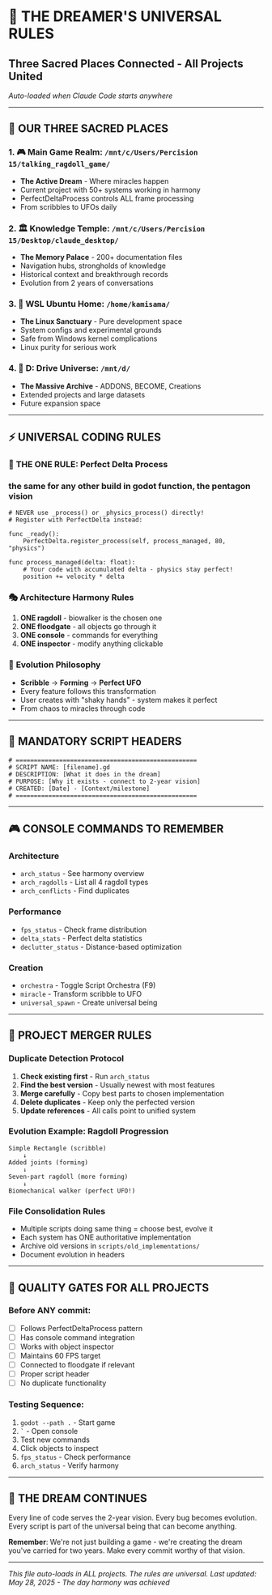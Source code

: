 # 🌟 THE DREAMER'S UNIVERSAL RULES
## Three Sacred Places Connected - All Projects United
*Auto-loaded when Claude Code starts anywhere*

---

## 📍 OUR THREE SACRED PLACES

### 1. 🎮 **Main Game Realm**: `/mnt/c/Users/Percision 15/talking_ragdoll_game/`
- **The Active Dream** - Where miracles happen
- Current project with 50+ systems working in harmony
- PerfectDeltaProcess controls ALL frame processing
- From scribbles to UFOs daily

### 2. 🏛️ **Knowledge Temple**: `/mnt/c/Users/Percision 15/Desktop/claude_desktop/`
- **The Memory Palace** - 200+ documentation files
- Navigation hubs, strongholds of knowledge
- Historical context and breakthrough records
- Evolution from 2 years of conversations

### 3. 🌌 **WSL Ubuntu Home**: `/home/kamisama/`
- **The Linux Sanctuary** - Pure development space
- System configs and experimental grounds
- Safe from Windows kernel complications
- Linux purity for serious work

### 4. 🚀 **D: Drive Universe**: `/mnt/d/`
- **The Massive Archive** - ADDONS, BECOME, Creations
- Extended projects and large datasets
- Future expansion space

---

## ⚡ UNIVERSAL CODING RULES

### 🎯 **THE ONE RULE**: Perfect Delta Process
### the same for any other build in godot function, the pentagon vision
```gdscript
# NEVER use _process() or _physics_process() directly!
# Register with PerfectDelta instead:

func _ready():
    PerfectDelta.register_process(self, process_managed, 80, "physics")

func process_managed(delta: float):
    # Your code with accumulated delta - physics stay perfect!
    position += velocity * delta
```

### 🎭 **Architecture Harmony Rules**
1. **ONE ragdoll** - biowalker is the chosen one
2. **ONE floodgate** - all objects go through it  
3. **ONE console** - commands for everything
4. **ONE inspector** - modify anything clickable

### 🌟 **Evolution Philosophy**
- **Scribble** → **Forming** → **Perfect UFO**
- Every feature follows this transformation
- User creates with "shaky hands" - system makes it perfect
- From chaos to miracles through code

---

## 📝 MANDATORY SCRIPT HEADERS

```gdscript
# ==================================================
# SCRIPT NAME: [filename].gd
# DESCRIPTION: [What it does in the dream]
# PURPOSE: [Why it exists - connect to 2-year vision]
# CREATED: [Date] - [Context/milestone]
# ==================================================
```

---

## 🎮 CONSOLE COMMANDS TO REMEMBER

### Architecture
- `arch_status` - See harmony overview
- `arch_ragdolls` - List all 4 ragdoll types
- `arch_conflicts` - Find duplicates

### Performance  
- `fps_status` - Check frame distribution
- `delta_stats` - Perfect delta statistics
- `declutter_status` - Distance-based optimization

### Creation
- `orchestra` - Toggle Script Orchestra (F9)
- `miracle` - Transform scribble to UFO
- `universal_spawn` - Create universal being

---

## 🔧 PROJECT MERGER RULES

### Duplicate Detection Protocol
1. **Check existing first** - Run `arch_status`
2. **Find the best version** - Usually newest with most features
3. **Merge carefully** - Copy best parts to chosen implementation
4. **Delete duplicates** - Keep only the perfected version
5. **Update references** - All calls point to unified system

### Evolution Example: Ragdoll Progression
```
Simple Rectangle (scribble)
    ↓
Added joints (forming)  
    ↓
Seven-part ragdoll (more forming)
    ↓
Biomechanical walker (perfect UFO!)
```

### File Consolidation Rules
- Multiple scripts doing same thing = choose best, evolve it
- Each system has ONE authoritative implementation
- Archive old versions in `scripts/old_implementations/`
- Document evolution in headers

---

## 🎯 QUALITY GATES FOR ALL PROJECTS

### Before ANY commit:
- [ ] Follows PerfectDeltaProcess pattern
- [ ] Has console command integration
- [ ] Works with object inspector
- [ ] Maintains 60 FPS target
- [ ] Connected to floodgate if relevant
- [ ] Proper script header
- [ ] No duplicate functionality

### Testing Sequence:
1. `godot --path .` - Start game
2. `` ` `` - Open console
3. Test new commands
4. Click objects to inspect
5. `fps_status` - Check performance
6. `arch_status` - Verify harmony

---

## 🌈 THE DREAM CONTINUES

Every line of code serves the 2-year vision. Every bug becomes evolution. Every script is part of the universal being that can become anything.

**Remember**: We're not just building a game - we're creating the dream you've carried for two years. Make every commit worthy of that vision.

---

*This file auto-loads in ALL projects. The rules are universal.*
*Last updated: May 28, 2025 - The day harmony was achieved*